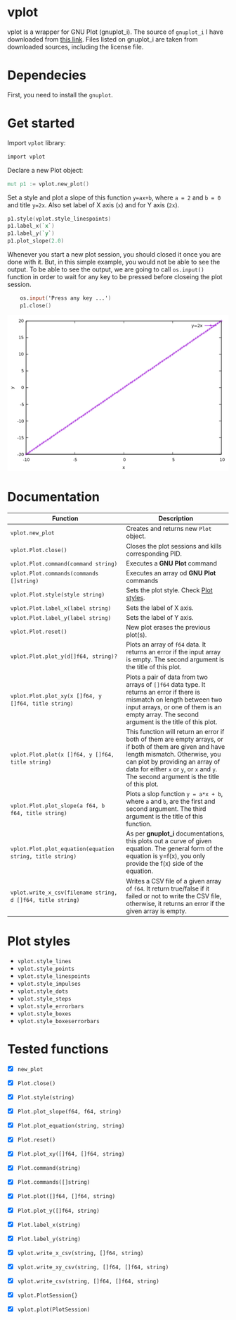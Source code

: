 # vplot
vplot is a wrapper for GNU Plot (gnuplot_i). The source of `gnuplot_i` I have downloaded from [this link](http://ndevilla.free.fr/gnuplot/). Files listed on gnuplot_i are taken from downloaded sources, including the license file.


# Dependecies
First, you need to install the `gnuplot`.

# Get started

Import `vplot` library:
```v
import vplot
```

Declare a new Plot object:
```v
mut p1 := vplot.new_plot()
```

Set a style and plot a slope of this function `y=ax+b`, where `a = 2` and `b = 0` and title `y=2x`. Also set label of X axis (`x`) and for Y axis (`2x`). 
```v
p1.style(vplot.style_linespoints)
p1.label_x(`x`)
p1.label_y(`y`)
p1.plot_slope(2.0)
```
Whenever you start a new plot session, you should closed it once you are done with it. But, in this simple example, you would not be able to see the output. To be able to see the output, we are going to call `os.input()` function in order to wait for any key to be pressed before closeing the plot session.
```v
	os.input('Press any key ...')
	p1.close()
```
![Example 01](playground/ex01.png)

# Documentation
| Function | Description |
| --- | ----------- |
| `vplot.new_plot` | Creates and returns new `Plot` object. |
| `vplot.Plot.close()` | Closes the plot sessions and kills corresponding PID.  |
| `vplot.Plot.command(command string)` | Executes a **GNU Plot** command |
| `vplot.Plot.commands(commands []string)` | Executes an array od **GNU Plot** commands |
| `vplot.Plot.style(style string)` | Sets the plot style. Check [Plot styles](#plot-styles). |
| `vplot.Plot.label_x(label string)` | Sets the label of X axis. |
| `vplot.Plot.label_y(label string)` | Sets the label of Y axis. |
| `vplot.Plot.reset()` | New plot erases the previous plot(s). |
| `vplot.Plot.plot_y(d[]f64, string)?` | Plots an array of `f64` data. It returns an error if the input array is empty. The second argument is the title of this plot. |
| `vplot.Plot.plot_xy(x []f64, y []f64, title string)` | Plots a pair of data from two arrays of `[]f64` data type. It returns an error if there is mismatch on length between two input arrays, or one of them is an empty array. The second argument is the title of this plot. |
| `vplot.Plot.plot(x []f64, y []f64, title string)` | This function will return an error if both of them are empty arrays, or if both of them are given and have length mismatch. Otherwise, you can plot by providing an array of data for either `x` or `y`, or `x` and `y`. The second argument is the title of this plot. |
| `vplot.Plot.plot_slope(a f64, b f64, title string)` | Plots a slop function `y = a*x + b`, where `a` and `b`, are the first and second argument. The third argument is the title of this function. |
| `vplot.Plot.plot_equation(equation string, title string)` | As per **gnuplot_i** documentations, this plots out a curve of given equation. The general form of the equation is y=f(x), you only provide the f(x) side of the equation. | 
| `vplot.write_x_csv(filename string, d []f64, title string)` | Writes a CSV file of a given array of `f64`. It return true/false if it failed or not to write the CSV file, otherwise, it returns an error if the given array is empty.|


# Plot styles

- `vplot.style_lines`
- `vplot.style_points`
- `vplot.style_linespoints`
- `vplot.style_impulses`
- `vplot.style_dots`
- `vplot.style_steps`
- `vplot.style_errorbars`
- `vplot.style_boxes`
- `vplot.style_boxeserrorbars`

# Tested functions

- [x] `new_plot`
- [x] `Plot.close()`
- [x] `Plot.style(string)`
- [x] `Plot.plot_slope(f64, f64, string)`
- [x] `Plot.plot_equation(string, string)`
- [x] `Plot.reset()`
- [x] `Plot.plot_xy([]f64, []f64, string)`
- [x] `Plot.command(string)`
- [x] `Plot.commands([]string)` 
- [x] `Plot.plot([]f64, []f64, string)`
- [x] `Plot.plot_y([]f64, string)`
- [x] `Plot.label_x(string)`
- [x] `Plot.label_y(string)`
- [x] `vplot.write_x_csv(string, []f64, string)`
- [x] `vplot.write_xy_csv(string, []f64, []f64, string)`
- [x] `vplot.write_csv(string, []f64, []f64, string)`
- [x] `vplot.PlotSession{}`
- [x] `vplot.plot(PlotSession)`


